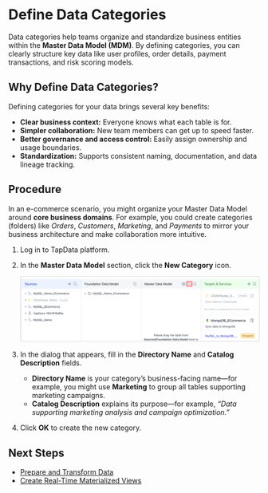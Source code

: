 # Define Data Categories

Data categories help teams organize and standardize business entities within the **Master Data Model (MDM)**. By defining categories, you can clearly structure key data like user profiles, order details, payment transactions, and risk scoring models.

## Why Define Data Categories?

Defining categories for your data brings several key benefits:

- **Clear business context:** Everyone knows what each table is for.
- **Simpler collaboration:** New team members can get up to speed faster.
- **Better governance and access control:** Easily assign ownership and usage boundaries.
- **Standardization:** Supports consistent naming, documentation, and data lineage tracking.

## Procedure

In an e-commerce scenario, you might organize your Master Data Model around **core business domains**. For example, you could create categories (folders) like *Orders*, *Customers*, *Marketing*, and *Payments* to mirror your business architecture and make collaboration more intuitive.

1. Log in to TapData platform.

2. In the **Master Data Model** section, click the **New Category** icon.

   ![Create Data Category](../../images/create_category_in_mdm.png)

3. In the dialog that appears, fill in the **Directory Name** and **Catalog Description** fields.

   - **Directory Name** is your category’s business-facing name—for example, you might use **Marketing** to group all tables supporting marketing campaigns.
   - **Catalog Description** explains its purpose—for example, *“Data supporting marketing analysis and campaign optimization.”*

4. Click **OK** to create the new category.

## Next Steps

- [Prepare and Transform Data](prepare-and-transform.md)
- [Create Real-Time Materialized Views](build-view-in-odh.md)

